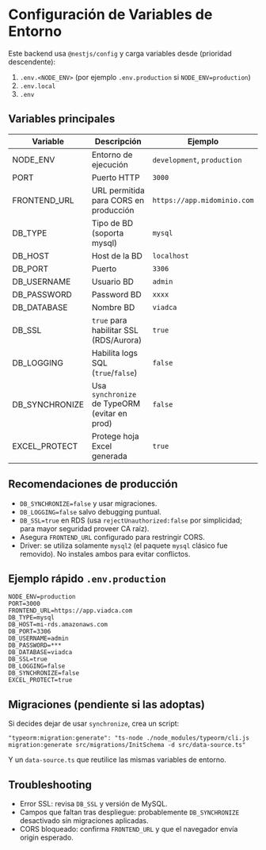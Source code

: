 # Configuración de Variables de Entorno

Este backend usa `@nestjs/config` y carga variables desde (prioridad descendente):
1. `.env.<NODE_ENV>` (por ejemplo `.env.production` si `NODE_ENV=production`)
2. `.env.local`
3. `.env`

## Variables principales

| Variable | Descripción | Ejemplo |
|----------|-------------|---------|
| NODE_ENV | Entorno de ejecución | `development`, `production` |
| PORT | Puerto HTTP | `3000` |
| FRONTEND_URL | URL permitida para CORS en producción | `https://app.midominio.com` |
| DB_TYPE | Tipo de BD (soporta mysql) | `mysql` |
| DB_HOST | Host de la BD | `localhost` |
| DB_PORT | Puerto | `3306` |
| DB_USERNAME | Usuario BD | `admin` |
| DB_PASSWORD | Password BD | `xxxx` |
| DB_DATABASE | Nombre BD | `viadca` |
| DB_SSL | `true` para habilitar SSL (RDS/Aurora) | `true` |
| DB_LOGGING | Habilita logs SQL (`true`/`false`) | `false` |
| DB_SYNCHRONIZE | Usa `synchronize` de TypeORM (evitar en prod) | `false` |
| EXCEL_PROTECT | Protege hoja Excel generada | `true` |

## Recomendaciones de producción
- `DB_SYNCHRONIZE=false` y usar migraciones.
- `DB_LOGGING=false` salvo debugging puntual.
- `DB_SSL=true` en RDS (usa `rejectUnauthorized:false` por simplicidad; para mayor seguridad proveer CA raíz).
- Asegura `FRONTEND_URL` configurado para restringir CORS.
- Driver: se utiliza solamente `mysql2` (el paquete `mysql` clásico fue removido). No instales ambos para evitar conflictos.

## Ejemplo rápido `.env.production`
```
NODE_ENV=production
PORT=3000
FRONTEND_URL=https://app.viadca.com
DB_TYPE=mysql
DB_HOST=mi-rds.amazonaws.com
DB_PORT=3306
DB_USERNAME=admin
DB_PASSWORD=***
DB_DATABASE=viadca
DB_SSL=true
DB_LOGGING=false
DB_SYNCHRONIZE=false
EXCEL_PROTECT=true
```

## Migraciones (pendiente si las adoptas)
Si decides dejar de usar `synchronize`, crea un script:
```
"typeorm:migration:generate": "ts-node ./node_modules/typeorm/cli.js migration:generate src/migrations/InitSchema -d src/data-source.ts"
```
Y un `data-source.ts` que reutilice las mismas variables de entorno.

## Troubleshooting
- Error SSL: revisa `DB_SSL` y versión de MySQL.
- Campos que faltan tras despliegue: probablemente `DB_SYNCHRONIZE` desactivado sin migraciones aplicadas.
- CORS bloqueado: confirma `FRONTEND_URL` y que el navegador envía origin esperado.


